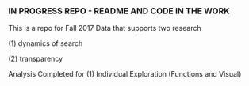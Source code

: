 ### IN PROGRESS REPO - README AND CODE IN THE WORK

This is a repo for Fall 2017 Data that supports two research 

(1) dynamics of search 

(2) transparency 

Analysis Completed for (1) Individual Exploration (Functions and Visual)
    
    

